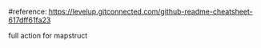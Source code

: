 #reference: https://levelup.gitconnected.com/github-readme-cheatsheet-617dff61fa23

full action for mapstruct
